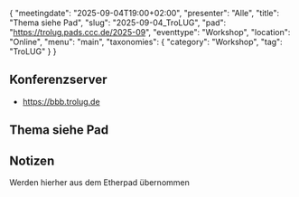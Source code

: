 {
   "meetingdate": "2025-09-04T19:00+02:00",
   "presenter": "Alle",
   "title": "Thema siehe Pad",
   "slug": "2025-09-04_TroLUG",
   "pad": "https://trolug.pads.ccc.de/2025-09",
   "eventtype": "Workshop",
   "location": "Online",
   "menu": "main",
   "taxonomies": {
        "category": "Workshop",
        "tag": "TroLUG"
    }
}

## Konferenzserver
* https://bbb.trolug.de

## Thema siehe Pad

## Notizen
Werden hierher aus dem Etherpad übernommen

